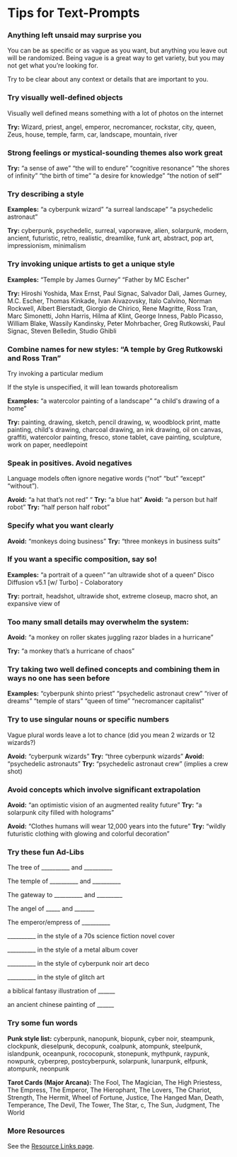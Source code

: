 # Tips for Text-Prompts

### Anything left unsaid may surprise you

You can be as specific or as vague as you want, but anything you leave out will be randomized. Being vague is a great way to get variety, but you may not get what you’re looking for.

Try to be clear about any context or details that are important to you.

### Try visually well-defined objects

Visually well defined means something with a lot of photos on the internet

**Try:** Wizard, priest, angel, emperor, necromancer, rockstar, city, queen, Zeus, house, temple, farm, car, landscape, mountain, river

### Strong feelings or mystical-sounding themes also work great

**Try:** “a sense of awe” “the will to endure” “cognitive resonance” “the shores of infinity” “the birth of time” “a desire for knowledge” “the notion of self”

### Try describing a style

**Examples:** “a cyberpunk wizard” “a surreal landscape” “a psychedelic astronaut”

**Try:** cyberpunk, psychedelic, surreal, vaporwave, alien, solarpunk, modern, ancient, futuristic, retro, realistic, dreamlike, funk art, abstract, pop art, impressionism, minimalism

### Try invoking unique artists to get a unique style

**Examples:** “Temple by James Gurney” “Father by MC Escher”

**Try:** Hiroshi Yoshida, Max Ernst, Paul Signac, Salvador Dali, James Gurney, M.C. Escher, Thomas Kinkade, Ivan Aivazovsky, Italo Calvino, Norman Rockwell, Albert Bierstadt, Giorgio de Chirico, Rene Magritte, Ross Tran, Marc Simonetti, John Harris, Hilma af Klint, George Inness, Pablo Picasso, William Blake, Wassily Kandinsky, Peter Mohrbacher, Greg Rutkowski, Paul Signac, Steven Belledin, Studio Ghibli

### Combine names for new styles: “A temple by Greg Rutkowski and Ross Tran”

Try invoking a particular medium

If the style is unspecified, it will lean towards photorealism

**Examples:** “a watercolor painting of a landscape” “a child's drawing of a home”

**Try:** painting, drawing, sketch, pencil drawing, w, woodblock print, matte painting, child's drawing, charcoal drawing, an ink drawing, oil on canvas, graffiti, watercolor painting, fresco, stone tablet, cave painting, sculpture, work on paper, needlepoint

### Speak in positives. Avoid negatives

Language models often ignore negative words (“not” “but” “except” “without”).

**Avoid:** “a hat that’s not red” “ **Try:** “a blue hat” **Avoid:** “a person but half robot” **Try:** “half person half robot”

### Specify what you want clearly

**Avoid:** “monkeys doing business” **Try:** “three monkeys in business suits”

### If you want a specific composition, say so!

**Examples:** “a portrait of a queen” “an ultrawide shot of a queen” Disco Diffusion v5.1 \[w/ Turbo] - Colaboratory

**Try:** portrait, headshot, ultrawide shot, extreme closeup, macro shot, an expansive view of

### Too many small details may overwhelm the system:

**Avoid:** “a monkey on roller skates juggling razor blades in a hurricane”

**Try:** “a monkey that’s a hurricane of chaos”

### Try taking two well defined concepts and combining them in ways no one has seen before

**Examples:** “cyberpunk shinto priest” “psychedelic astronaut crew” “river of dreams” “temple of stars” “queen of time” “necromancer capitalist”

### Try to use singular nouns or specific numbers

Vague plural words leave a lot to chance (did you mean 2 wizards or 12 wizards?)

**Avoid:** “cyberpunk wizards” **Try:** “three cyberpunk wizards” **Avoid:** “psychedelic astronauts” **Try:** “psychedelic astronaut crew” (implies a crew shot)

### Avoid concepts which involve significant extrapolation

**Avoid:** “an optimistic vision of an augmented reality future” **Try:** “a solarpunk city filled with holograms”

**Avoid:** “Clothes humans will wear 12,000 years into the future” **Try:** “wildly futuristic clothing with glowing and colorful decoration”

### Try these fun Ad-Libs

The tree of \_\_\_\_\_\_\_\_\_\_ and \_\_\_\_\_\_\_\_\_\_

The temple of \_\_\_\_\_\_\_\_\_\_ and \_\_\_\_\_\_\_\_\_\_

The gateway to \_\_\_\_\_\_\_\_\_\_ and \_\_\_\_\_\_\_\_\_

The angel of \_\_\_\_\_ and \_\_\_\_\_\_\_

The emperor/empress of \_\_\_\_\_\_\_\_\_\_

\_\_\_\_\_\_\_\_\_\_ in the style of a 70s science fiction novel cover

\_\_\_\_\_\_\_\_\_\_ in the style of a metal album cover

\_\_\_\_\_\_\_\_\_\_ in the style of cyberpunk noir art deco

\_\_\_\_\_\_\_\_\_\_ in the style of glitch art

a biblical fantasy illustration of \_\_\_\_\_\_

an ancient chinese painting of \_\_\_\_\_\_

### Try some fun words

**Punk style list:** cyberpunk, nanopunk, biopunk, cyber noir, steampunk, clockpunk, dieselpunk, decopunk, coalpunk, atompunk, steelpunk, islandpunk, oceanpunk, rococopunk, stonepunk, mythpunk, raypunk, nowpunk, cyberprep, postcyberpunk, solarpunk, lunarpunk, elfpunk, atompunk, neonpunk

**Tarot Cards (Major Arcana):** The Fool, The Magician, The High Priestess, The Empress, The Emperor, The Hierophant, The Lovers, The Chariot, Strength, The Hermit, Wheel of Fortune, Justice, The Hanged Man, Death, Temperance, The Devil, The Tower, The Star, c, The Sun, Judgment, The World

### More Resources

See the [Resource Links page](./#press).
